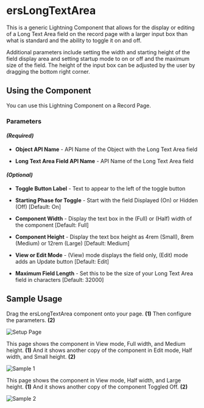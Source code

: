 # ersLongTextArea

This is a generic Lightning Component that allows for the display or editing of a Long Text Area field on the record page with a larger input box than what is standard and the ability to toggle it on and off.

Additional parameters include setting the width and starting height of the field display area and setting startup mode to on or off and the maximum size of the field.  The height of the input box can be adjusted by the user by dragging the bottom right corner.

## Using the Component

You can use this Lightning Component on a Record Page.

### Parameters

#### _(Required)_

- **Object API Name** - API Name of the Object with the Long Text Area field

- **Long Text Area Field API Name** - API Name of the Long Text Area field

#### _(Optional)_

- **Toggle Button Label** - Text to appear to the left of the toggle button

- **Starting Phase for Toggle** - Start with the field Displayed (On) or Hidden (Off) [Default: On]

- **Component Width** - Display the text box in the (Full) or (Half) width of the component [Default: Full]

- **Component Height** - Display the text box height as 4rem (Small), 8rem (Medium) or 12rem (Large) [Default: Medium]

- **View or Edit Mode** - (View) mode displays the field only, (Edit) mode adds an Update button [Default: Edit]

- **Maximum Field Length** - Set this to be the size of your Long Text Area field in characters [Default: 32000]

## Sample Usage

Drag the ersLongTextArea component onto your page. **(1)**  Then configure the parameters. **(2)**

![Setup Page](Configure.png?raw=true)

This page shows the component in View mode, Full width, and Medium height. **(1)** 
And it shows another copy of the component in Edit mode, Half width, and Small height. **(2)** 

![Sample 1](ViewEdit.png?raw=true)

This page shows the component in View mode, Half width, and Large height. **(1)**
And it shows another copy of the component Toggled Off. **(2)**

![Sample 2](TallOff.png?raw=true)
